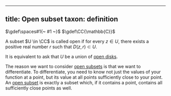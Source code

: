 
---
title: Open subset
taxon: definition
---

$\gdef\spaces#1{~ #1 ~}$
$\gdef\CC{\mathbb{C}}$

[open-subset]: ./rmsf-1100.md

A subset $U \in \CC$ is called open if for every $z \in U$, there exists a positive real number $r$ such that $D(z,r) \subset U$. 

It is equivalent to ask that $U$ be a union of [open disks](./rmsf-1101.md). 

The reason we want to consider [open subsets][open-subset] is that we want to differentiate. To differentiate, you need to know not just the values of your function at a point, but its value at all points sufficiently close to your point. An [open subset][open-subset] is exactly a subset which, if it contains a point, contains all sufficiently close points as well. 
